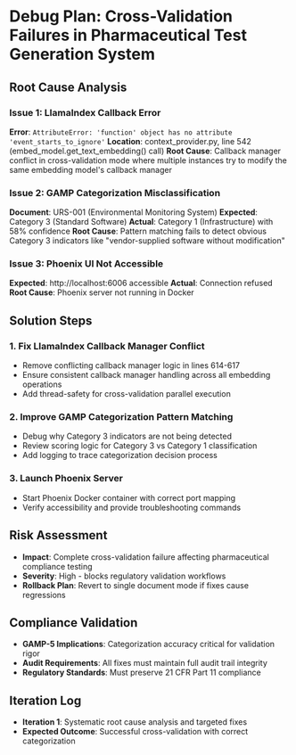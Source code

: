 # Debug Plan: Cross-Validation Failures in Pharmaceutical Test Generation System

## Root Cause Analysis

### Issue 1: LlamaIndex Callback Error
**Error**: `AttributeError: 'function' object has no attribute 'event_starts_to_ignore'`
**Location**: context_provider.py, line 542 (embed_model.get_text_embedding() call)
**Root Cause**: Callback manager conflict in cross-validation mode where multiple instances try to modify the same embedding model's callback manager

### Issue 2: GAMP Categorization Misclassification
**Document**: URS-001 (Environmental Monitoring System)
**Expected**: Category 3 (Standard Software)
**Actual**: Category 1 (Infrastructure) with 58% confidence
**Root Cause**: Pattern matching fails to detect obvious Category 3 indicators like "vendor-supplied software without modification"

### Issue 3: Phoenix UI Not Accessible
**Expected**: http://localhost:6006 accessible
**Actual**: Connection refused
**Root Cause**: Phoenix server not running in Docker

## Solution Steps

### 1. Fix LlamaIndex Callback Manager Conflict
- Remove conflicting callback manager logic in lines 614-617
- Ensure consistent callback manager handling across all embedding operations
- Add thread-safety for cross-validation parallel execution

### 2. Improve GAMP Categorization Pattern Matching
- Debug why Category 3 indicators are not being detected
- Review scoring logic for Category 3 vs Category 1 classification
- Add logging to trace categorization decision process

### 3. Launch Phoenix Server
- Start Phoenix Docker container with correct port mapping
- Verify accessibility and provide troubleshooting commands

## Risk Assessment
- **Impact**: Complete cross-validation failure affecting pharmaceutical compliance testing
- **Severity**: High - blocks regulatory validation workflows
- **Rollback Plan**: Revert to single document mode if fixes cause regressions

## Compliance Validation
- **GAMP-5 Implications**: Categorization accuracy critical for validation rigor
- **Audit Requirements**: All fixes must maintain full audit trail integrity
- **Regulatory Standards**: Must preserve 21 CFR Part 11 compliance

## Iteration Log
- **Iteration 1**: Systematic root cause analysis and targeted fixes
- **Expected Outcome**: Successful cross-validation with correct categorization